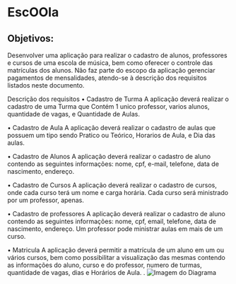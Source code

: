 # EscOOla
## Objetivos:
Desenvolver uma aplicação para realizar o cadastro de alunos, professores e cursos de uma escola de música, bem como oferecer o controle das matrículas dos alunos. Não faz parte do escopo da aplicação gerenciar pagamentos de mensalidades, atendo-se à descrição dos requisitos listados neste documento.

Descrição dos requisitos
•	Cadastro de Turma
	A aplicação deverá realizar o cadastro de uma Turma que Contém 1 unico professor, varios alunos, quantidade de vagas, e Quantidade de Aulas.
	
•	Cadastro de Aula
	A aplicação deverá realizar o cadastro de aulas que possuem um tipo sendo Pratico ou Teórico, Horarios de Aula, e Dia das aulas.

•	Cadastro de Alunos
	A aplicação deverá realizar o cadastro de aluno contendo as seguintes informações: nome, cpf, e-mail, telefone, data de nascimento, endereço.
	
•	Cadastro de Cursos
	A aplicação deverá realizar o cadastro de cursos, onde cada curso terá um nome e carga horária. Cada curso será ministrado por um professor, apenas.

•	Cadastro de professores 
	A aplicação deverá realizar o cadastro de aluno contendo as seguintes informações: nome, cpf, email, telefone, data de nascimento, endereço. Um professor pode 	ministrar aulas em mais de um curso.

•	Matricula 
	A aplicação deverá permitir a matrícula de um aluno em um ou vários cursos, bem como possibilitar a visualização das mesmas contendo as informações do aluno, curso e do professor, numero de turmas, quantidade de vagas, dias e Horários de Aula.
.
	![Imagem do Diagrama](https://lucid.app/publicSegments/view/579912b7-dd70-449d-bda9-c9cb3e891856/image.png)
